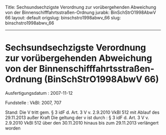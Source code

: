 Title: Sechsundsechzigste Verordnung zur vorübergehenden Abweichung von der Binnenschifffahrtsstraßen-Ordnung
jurabk: BinSchStrO1998AbwV 66
layout: default
origslug: binschstro1998abwv_66
slug: binschstro1998abwv_66

---

# Sechsundsechzigste Verordnung zur vorübergehenden Abweichung von der Binnenschifffahrtsstraßen-Ordnung (BinSchStrO1998AbwV 66)

Ausfertigungsdatum
:   2007-11-12

Fundstelle
:   VkBl: 2007, 707

Stand: Die V tritt gem. § 3 idF d. Art. 3 V v. 2.9.2010 VkBl 512 mit Ablauf des 29.11.2013 außer Kraft
Die geltung der v ist durch
:   § 3 idF d. Art. 3 V v. 2.9.2010 VkBl 512 über den 30.11.2010 hinaus bis zum 29.11.2013 verlängert worden

